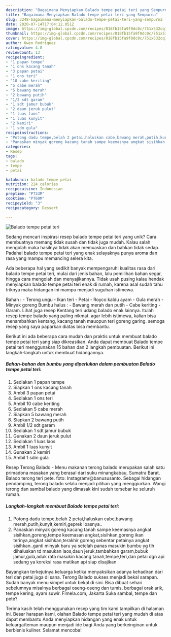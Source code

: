 ```yaml
---
description: "Bagaimana Menyiapkan Balado tempe petai teri yang Sempurna"
title: "Bagaimana Menyiapkan Balado tempe petai teri yang Sempurna"
slug: 3248-bagaimana-menyiapkan-balado-tempe-petai-teri-yang-sempurna
date: 2020-07-14T17:04:12.051Z
image: https://img-global.cpcdn.com/recipes/018fb15fa9f0dc0c/751x532cq70/balado-tempe-petai-teri-foto-resep-utama.jpg
thumbnail: https://img-global.cpcdn.com/recipes/018fb15fa9f0dc0c/751x532cq70/balado-tempe-petai-teri-foto-resep-utama.jpg
cover: https://img-global.cpcdn.com/recipes/018fb15fa9f0dc0c/751x532cq70/balado-tempe-petai-teri-foto-resep-utama.jpg
author: Owen Rodriquez
ratingvalue: 4.8
reviewcount: 13
recipeingredient:
- "1 papan tempe"
- "1 ons kacang tanah"
- "3 papan petai"
- "1 ons teri"
- "10 cabe keriting"
- "5 cabe merah"
- "5 bawang merah"
- "2 bawang putih"
- "1/2 sdt garam"
- "1 sdt jamur bubuk"
- "2 daun jeruk pulut"
- "1 luas laos"
- "1 luas kunyit"
- "2 kemiri"
- "1 sdm gula"
recipeinstructions:
- "Potong dadu tempe,belah 2 petai,haluskan cabe,bawang merah,putih,kunyit,kemiri,geprek loasnya.."
- "Panaskan minyak goreng kacang tanah sampe keemasnya angkat sisihkan,goreng,tempe keemasan angkat,sisihkan,goreng ikan terinya,angkat sisihkan,terakhir goreng sebentar petainya angkat sisihkan..ganti minyak baru ya setelah panas masukin bumbu yg tlh dihaluskan td masukan laos,daun jeruk,tambahkan garam,bubuk jamur,gula,aduk rata masukin kacang tanah,tempe,teri,dan petai dgn api sedang ya koreksi rasa matikan api siap disajikan"
categories:
- Resep
tags:
- balado
- tempe
- petai

katakunci: balado tempe petai 
nutrition: 224 calories
recipecuisine: Indonesian
preptime: "PT33M"
cooktime: "PT60M"
recipeyield: "3"
recipecategory: Dessert

---
```



![Balado tempe petai teri](https://img-global.cpcdn.com/recipes/018fb15fa9f0dc0c/751x532cq70/balado-tempe-petai-teri-foto-resep-utama.jpg)

Sedang mencari inspirasi resep balado tempe petai teri yang unik? Cara membuatnya memang tidak susah dan tidak juga mudah. Kalau salah mengolah maka hasilnya tidak akan memuaskan dan bahkan tidak sedap. Padahal balado tempe petai teri yang enak selayaknya punya aroma dan rasa yang mampu memancing selera kita.

Ada beberapa hal yang sedikit banyak mempengaruhi kualitas rasa dari balado tempe petai teri, mulai dari jenis bahan, lalu pemilihan bahan segar, hingga cara mengolah dan menyajikannya. Tidak usah pusing kalau hendak menyiapkan balado tempe petai teri enak di rumah, karena asal sudah tahu triknya maka hidangan ini mampu menjadi suguhan istimewa.

Bahan : - Terong ungu - Ikan teri - Petai - Royco kaldu ayam - Gula merah - Minyak goreng Bumbu halus : - Bawang merah dan putih - Cabe keriting - Garam. Lihat juga resep Kentang teri udang balado enak lainnya. Itulah resep tempe balado yang paling nikmat. agar lebih istimewa, kalian bisa menambahkan kentang, kacang tanah mauopun teri goreng garing. semoga resep yang saya paparkan diatas bisa membantu.


Berikut ini ada beberapa cara mudah dan praktis untuk membuat balado tempe petai teri yang siap dikreasikan. Anda dapat membuat Balado tempe petai teri menggunakan 15 bahan dan 2 langkah pembuatan. Berikut ini langkah-langkah untuk membuat hidangannya.

<!--inarticleads1-->

##### Bahan-bahan dan bumbu yang diperlukan dalam pembuatan Balado tempe petai teri:

1. Sediakan 1 papan tempe
1. Siapkan 1 ons kacang tanah
1. Ambil 3 papan petai
1. Sediakan 1 ons teri
1. Ambil 10 cabe keriting
1. Sediakan 5 cabe merah
1. Siapkan 5 bawang merah
1. Siapkan 2 bawang putih
1. Ambil 1/2 sdt garam
1. Sediakan 1 sdt jamur bubuk
1. Gunakan 2 daun jeruk pulut
1. Sediakan 1 luas laos
1. Ambil 1 luas kunyit
1. Gunakan 2 kemiri
1. Ambil 1 sdm gula


Resep Terong Balado - Menu makanan terong balado merupakan salah satu primadona masakan yang berasal dari suku minangkabau, Sumatra Barat. Balado terong teri pete. foto: Instagram/@banususanto. Sebagai hidangan pendamping, terong balado selalu menjadi pilihan yang menggiurkan. Wangi terong dan sambal balado yang dimasak kini sudah tersebar ke seluruh rumah. 

<!--inarticleads2-->

##### Langkah-langkah membuat Balado tempe petai teri:

1. Potong dadu tempe,belah 2 petai,haluskan cabe,bawang merah,putih,kunyit,kemiri,geprek loasnya..
1. Panaskan minyak goreng kacang tanah sampe keemasnya angkat sisihkan,goreng,tempe keemasan angkat,sisihkan,goreng ikan terinya,angkat sisihkan,terakhir goreng sebentar petainya angkat sisihkan..ganti minyak baru ya setelah panas masukin bumbu yg tlh dihaluskan td masukan laos,daun jeruk,tambahkan garam,bubuk jamur,gula,aduk rata masukin kacang tanah,tempe,teri,dan petai dgn api sedang ya koreksi rasa matikan api siap disajikan


Bayangkan terkejutnya keluarga ketika menyaksikan adanya kehadiran dari teri dan petai juga di sana. Terong Balado sukses menjadi bekal sarapan. Sudah banyak menu simpel untuk bekal di sini. Bisa dibuat sehari sebelumnya misalnya berbagai oseng-oseng dan tumis, berbagai orak arik, tempe kering, ayam suwir. Fimela.com, Jakarta Suka sambal, tempe dan pete? 

Terima kasih telah menggunakan resep yang tim kami tampilkan di halaman ini. Besar harapan kami, olahan Balado tempe petai teri yang mudah di atas dapat membantu Anda menyiapkan hidangan yang enak untuk keluarga/teman maupun menjadi ide bagi Anda yang berkeinginan untuk berbisnis kuliner. Selamat mencoba!

